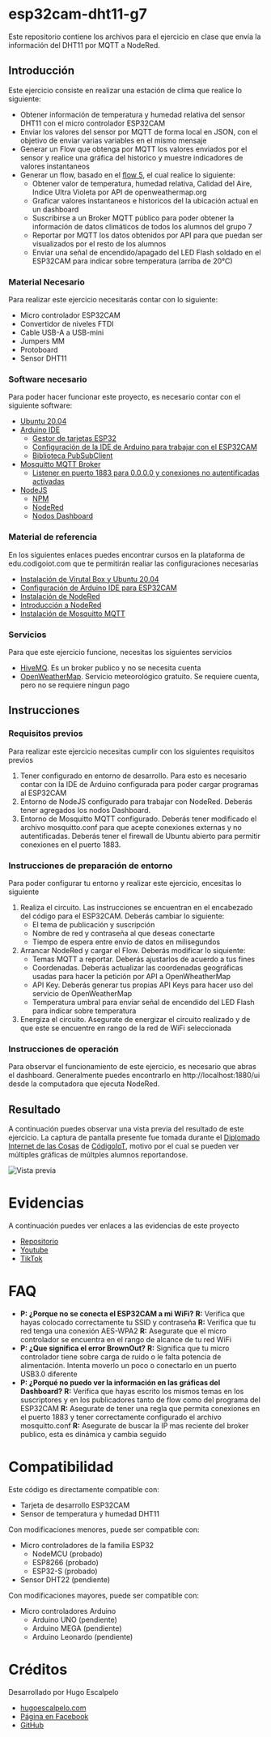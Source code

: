 # esp32cam-dht11-g7
Este repositorio contiene los archivos para el ejercicio en clase que envía la información del DHT11 por MQTT a NodeRed.

## Introducción
Este ejercicio consiste en realizar una estación de clima que realice lo siguiente:
- Obtener información de temperatura y humedad relativa del sensor DHT11 con el micro controlador ESP32CAM
- Enviar los valores del sensor por MQTT de forma local en JSON, con el objetivo de enviar varias variables en el mismo mensaje
- Generar un Flow que obtenga por MQTT los valores enviados por el sensor y realice una gráfica del historico y muestre indicadores de valores instantaneos
- Generar un flow, basado en el [flow 5](https://github.com/hugoescalpelo/flow5-openweather-g7), el cual realice lo siguiente:
    - Obtener valor de temperatura, humedad relativa, Calidad del Aire, Indice Ultra Violeta por API de openweathermap.org
    - Graficar valores instantaneos e historicos del la ubicación actual en un dashboard
    - Suscribirse a un Broker MQTT público para poder obtener la información de datos climáticos de todos los alumnos del grupo 7
    - Reportar por MQTT los datos obtenidos por API para que puedan ser visualizados por el resto de los alumnos
    - Enviar una señal de encendido/apagado del LED Flash soldado en el ESP32CAM para indicar sobre temperatura (arriba de 20°C)

### Material Necesario

Para realizar este ejercicio necesitarás contar con lo siguiente:

- Micro controlador ESP32CAM
- Convertidor de niveles FTDI
- Cable USB-A a USB-mini
- Jumpers MM
- Protoboard
- Sensor DHT11

### Software necesario

Para poder hacer funcionar este proyecto, es necesario contar con el siguiente software:
- [Ubuntu 20.04](https://releases.ubuntu.com/20.04/)
- [Arduino IDE](https://www.arduino.cc/en/software)
    - [Gestor de tarjetas ESP32](https://github.com/iotechbugs/esp32-arduino/blob/master/docs/arduino-ide/boards_manager.md)
    - [Configuración de la IDE de Arduino para trabajar con el ESP32CAM](https://github.com/iotechbugs/esp32-arduino)
    - [Biblioteca PubSubClient](https://github.com/knolleary/pubsubclient)
- [Mosquitto MQTT Broker](https://mosquitto.org/download/)
    - [Listener en puerto 1883 para 0.0.0.0 y conexiones no autentificadas activadas](https://mosquitto.org/man/mosquitto-conf-5.html)
- [NodeJS](https://nodejs.org/es/)
    - [NPM](https://www.npmjs.com/)
    - [NodeRed](https://nodered.org/docs/getting-started/local)
    - [Nodos Dashboard](https://flows.nodered.org/node/node-red-dashboard)

### Material de referencia

En los siguientes enlaces puedes encontrar cursos en la plataforma de edu.codigoiot.com que te permitirán realiar las configuraciones necesarias

- [Instalación de Virutal Box y Ubuntu 20.04](https://edu.codigoiot.com/course/view.php?id=812)
- [Configuración de Arduino IDE para ESP32CAM](https://edu.codigoiot.com/course/view.php?id=850)
- [Instalación de NodeRed](https://edu.codigoiot.com/course/view.php?id=817)
- [Introducción a NodeRed](https://edu.codigoiot.com/course/view.php?id=278)
- [Instalación de Mosquitto MQTT](https://edu.codigoiot.com/course/view.php?id=818)

### Servicios

Para que este ejercicio funcione, necesitas los siguientes servicios
- [HiveMQ](http://www.mqtt-dashboard.com/). Es un broker publico y no se necesita cuenta
- [OpenWeatherMap](https://openweathermap.org). Servicio meteorológico gratuito. Se requiere cuenta, pero no se requiere ningun pago


## Instrucciones

### Requisitos previos
Para realizar este ejercicio necesitas cumplir con los siguientes requisitos previos

1. Tener configurado en entorno de desarrollo. Para esto es necesario contar con la IDE de Arduino configurada para poder cargar programas al ESP32CAM
2. Entorno de NodeJS configurado para trabajar con NodeRed. Deberás tener agregados los nodos Dashboard.
3. Entorno de Mosquitto MQTT configurado. Deberás tener modificado el archivo mosquitto.conf para que acepte conexiones externas y no autentificadas. Deberás tener el firewall de Ubuntu abierto para permitir conexiones en el puerto 1883.

### Instrucciones de preparación de entorno
Para poder configurar tu entorno y realizar este ejercicio, encesitas lo siguiente

1. Realiza el circuito. Las instrucciones se encuentran en el encabezado del código para el ESP32CAM. Deberás cambiar lo siguiente:
    - El tema de publicación y suscripción
    - Nombre de red y contraseña al que deseas conectarte
    - Tiempo de espera entre envío de datos en milisegundos
2. Arrancar NodeRed y cargar el Flow. Deberás modificar lo siquiente:
    - Temas MQTT a reportar. Deberás ajustarlos de acuerdo a tus fines
    - Coordenadas. Deberás actualizar las coordenadas geográficas usadas para hacer la petición por API a OpenWheatherMap
    - API Key. Deberás generar tus propias API Keys para hacer uso del servicio de OpenWeatherMap
    - Temperatura umbral para envíar señal de encendido del LED Flash para indicar sobre temperatura
3. Energiza el circuito. Asegurate de energizar el circuito realizado y de que este se encuentre en rango de la red de WiFi seleccionada

### Instrucciones de operación

Para observar el funcionamiento de este ejercicio, es necesario que abras el dashboard. Generalmente puedes encontrarlo en http://localhost:1880/ui desde la computadora que ejecuta NodeRed.

## Resultado

A continuación puedes observar una vista previa del resultado de este ejercicio. La captura de pantalla presente fue tomada durante el [Diplomado Internet de las Cosas](https://www.codigoiot.com/curso/seminario-iot-de-samsung-innovation-campus/) de [CódigoIoT](https://www.codigoiot.com), motivo por el cual se pueden ver múltiples gráficas de múltples alumnos reportandose.

![Vista previa](https://github.com/hugoescalpelo/esp32cam-dht11-g7/blob/main/Dashboard%20estacion%20climatica%20API%20y%20Sensores.png?raw=true)

# Evidencias
A continuación puedes ver enlaces a las evidencias de este proyecto

- [Repositorio](https://github.com/hugoescalpelo/esp32cam-dht11-g7)
- [Youtube](https://youtu.be/q8GJ5GMVQMY)
- [TikTok](https://www.tiktok.com/@hugoescalpelo/video/7135200073343896837)



# FAQ

- **P: ¿Porque no se conecta el ESP32CAM a mi WiFi?**
    **R:** Verifica que hayas colocado correctamente tu SSID y contraseña
    **R:** Verifica que tu red tenga una conexión AES-WPA2
    **R:** Asegurate que el micro controlador se encuentra en el rango de alcance de tu red WiFi
- **P: ¿Que significa el error BrownOut?**
    **R:** Significa que tu micro controlador tiene sobre carga de ruido o le falta potencia de alimentación. Intenta moverlo un poco o conectarlo en un puerto USB3.0 diferente
- **P: ¿Porqué no puedo ver la información en las gráficas del Dashboard?**
    **R:** Verifica que hayas escrito los mismos temas en los suscriptores y en los publicadores tanto de flow como del programa del ESP32CAM
    **R:** Asegurate de tener una regla que permita conexiones en el puerto 1883 y tener correctamente configurado el archivo mosquitto.conf
    **R:** Asegurate de buscar la IP mas reciente del broker publico, esta es dinámica y cambia seguido

# Compatibilidad

Este código es directamente compatible con:
- Tarjeta de desarrollo ESP32CAM
- Sensor de temperatura y humedad DHT11

Con modificaciones menores, puede ser compatible con:
- Micro controladores de la familia ESP32
    - NodeMCU (probado)
    - ESP8266 (probado)
    - ESP32-S (probado)
- Sensor DHT22 (pendiente)

Con modificaciones mayores, puede ser compatible con:
- Micro controladores Arduino
    - Arduino UNO (pendiente)
    - Arduino MEGA (pendiente)
    - Arduino Leonardo (pendiente)

# Créditos

Desarrollado por Hugo Escalpelo
- [hugoescalpelo.com](https://hugoescalpelo.com/)
- [Página en Facebook](https://www.facebook.com/Hugo-Escalpelo-Profesional-337708683840136)
- [GitHub](https://github.com/hugoescalpelo)